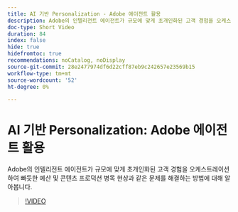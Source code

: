 ```yaml
---
title: AI 기반 Personalization - Adobe 에이전트 활용
description: Adobe의 인텔리전트 에이전트가 규모에 맞게 초개인화된 고객 경험을 오케스트레이션하여 빠듯한 예산 및 콘텐츠 프로덕션 병목 현상과 같은 문제를 해결하는 방법에 대해 알아봅니다.
doc-type: Short Video
duration: 84
index: false
hide: true
hidefromtoc: true
recommendations: noCatalog, noDisplay
source-git-commit: 28e2477974df6d22cff87eb9c242657e23569b15
workflow-type: tm+mt
source-wordcount: '52'
ht-degree: 0%

---
```



# AI 기반 Personalization: Adobe 에이전트 활용

Adobe의 인텔리전트 에이전트가 규모에 맞게 초개인화된 고객 경험을 오케스트레이션하여 빠듯한 예산 및 콘텐츠 프로덕션 병목 현상과 같은 문제를 해결하는 방법에 대해 알아봅니다.

<!-- 72_S653_3442539_83_aidriven-personalization-adobe-agents-in-action -->
>[!VIDEO](https://video.tv.adobe.com/v/3458198/?learn=on&enablevpops=true)
